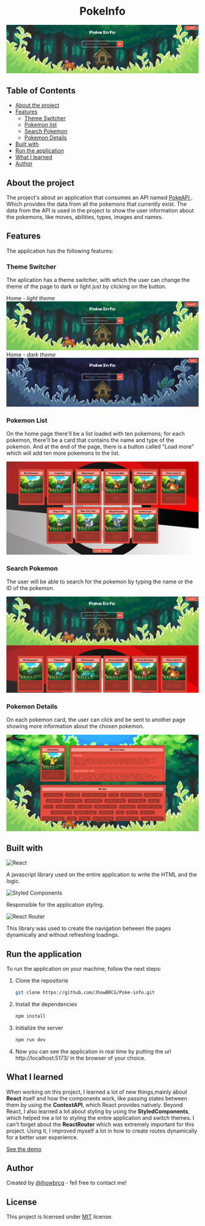 <h1 align = "center">PokeInfo</h1>

<img src='src\assets\github\home-day.png'>

## Table of Contents

- [About the project](#about-the-project)
- [Features](#features)
  - [Theme Switcher](#theme-switcher)
  - [Pokemon list](#pokemon-list)
  - [Search Pokemon](#search-pokemon)
  - [Pokemon Details](#pokemon-details)
- [Built with](#built-with)
- [Run the application](#run-the-application)
- [What I learned](#what-i-learned)
- [Author](#author)

## About the project

The project's about an application that consumes an API named [PokeAPI ](https://pokeapi.co/). Which provides the data from all the pokemons that currently exist. The data from the API is used in the project to show the user information about the pokemons, like moves, abilities, types, images and names.

## Features

The application has the following features:

### Theme Switcher

The aplication has a theme switcher, with which the user can change the theme of the page to dark or light just by clicking on the button.

Home - _light theme_
<img src='src\assets\github\home-day.png'>
Home - _dark theme_
<img src='src\assets\github\home-night.png'>

### Pokemon List

On the home page there'll be a list loaded with ten pokemons; for each pokemon, there'll be a card that contains the name and type of the pokemon. And at the end of the page, there is a button called "Load more" which will add ten more pokemons to the list.

<img src='src\assets\github\pokemon-list.png'>

### Search Pokemon

The user will be able to search for the pokemon by typing the name or the ID of the pokemon.

<img src='src\assets\github\search.gif'>

### Pokemon Details

On each pokemon card, the user can click and be sent to another page showing more information about the chosen pokemon.

<img src='src\assets\github\details.png'>

## Built with

![React](https://img.shields.io/badge/react-%2320232a.svg?style=for-the-badge&logo=react&logoColor=%2361DAFB)

A javascript library used on the entire application to write the HTML and the logic.

![Styled Components](https://img.shields.io/badge/styled--components-DB7093?style=for-the-badge&logo=styled-components&logoColor=white)

Responsible for the application styling.

![React Router](https://img.shields.io/badge/React_Router-CA4245?style=for-the-badge&logo=react-router&logoColor=white)

This library was used to create the navigation between the pages dynamically and without refreshing loadings.

## Run the application

To run the application on your machine, follow the next steps:

1. Clone the repositorie

   ```sh
   git clone https://github.com/JhowBRCG/Poke-info.git
   ```

2. Install the dependencies

   ```sh
   npm install
   ```

3. Initialize the server

   ```sh
   npm run dev
   ```

4. Now you can see the application in real time by putting the url http://localhost:5173/ in the browser of your choice.

## What I learned

When working on this project, I learned a lot of new things,mainly about **React** itself and how the components work, like
passing states between them by using the **ContextAPI**, which React provides natively. Beyond React, I also learned a lot about styling by using the **StyledComponents**, which helped me a lot to styling the entire application and switch themes. I can't forget about the **ReactRouter** which was extremely important for this project. Using it, I improved myself a lot in how to create routes dynamically for a better user experience.

[See the demo](https://pokeinfo-react.netlify.app/)

## Author

Created by [@jhowbrcg](https://github.com/JhowBRCG) - fell free to contact me!

## License

This project is licensed under [MIT](https://opensource.org/licenses/MIT) license.
